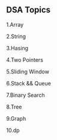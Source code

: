 














































































## DSA Topics

1.Array











2.String

























3.Hasing









4.Two Pointers


























































5.Sliding Window








6.Stack && Queue




7.Binary Search

8.Tree

9.Graph

10.dp
